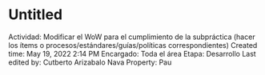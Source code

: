 # Untitled

Actividad: Modificar el WoW para el cumplimiento de la subpráctica (hacer los ítems o procesos/estándares/guías/políticas correspondientes)
Created time: May 19, 2022 2:14 PM
Encargado: Toda el área
Etapa: Desarrollo
Last edited by: Cutberto Arizabalo Nava
Property: Pau